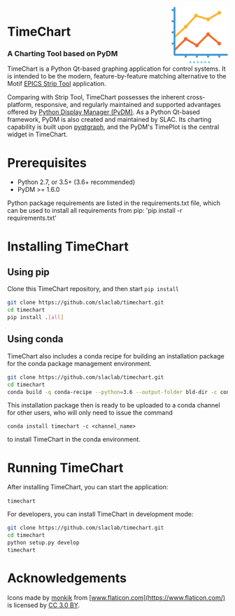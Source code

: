 <img src="timechart_launcher/icons/charts_128.png" width="128" height="128" align="right"/>
  <h1>TimeChart</h1>
  <h3>A Charting Tool based on PyDM</h3>
</p>

TimeChart is a Python Qt-based graphing application for control systems.
It is intended to be the modern, feature-by-feature matching alternative
to the Motif [EPICS Strip Tool](https://epics.anl.gov/extensions/StripTool/ "EPICS Strip Tool") application.

Comparing with Strip Tool, TimeChart possesses the inherent cross-platform,
responsive, and regularly maintained and supported advantages offered by
[Python Display Manager (PyDM)](https://github.com/slaclab/pydm "PyDM").
As a Python Qt-based framework, PyDM is also created and maintained by SLAC.
Its charting capability is built upon [pyqtgraph](http://pyqtgraph.org/ "PyQtGraph"),
and the PyDM's TimePlot is the central widget in TimeChart.

# Prerequisites
* Python 2.7, or 3.5+ (3.6+ recommended)
* PyDM >= 1.6.0

Python package requirements are listed in the requirements.txt file, which can
be used to install all requirements from pip: 'pip install -r requirements.txt'

# Installing TimeChart
## Using pip
Clone this TimeChart repository, and then start ```pip install```

```sh
git clone https://github.com/slaclab/timechart.git
cd timechart
pip install .[all]
```

## Using conda
TimeChart also includes a conda recipe for building an installation package for the conda package management environment.

```sh
git clone https://github.com/slaclab/timechart.git
cd timechart
conda build -q conda-recipe --python=3.6 --output-folder bld-dir -c conda-forge -c pydm-tag -c conda-forge
```
This installation package then is ready to be uploaded to a conda channel for other users, who will only need to issue the command
```
conda install timechart -c <channel_name>
```
to install TimeChart in the conda environment.

# Running TimeChart
After installing TimeChart, you can start the application:

```timechart```

For developers, you can install TimeChart in development mode:

```sh
git clone https://github.com/slaclab/timechart.git
cd timechart
python setup.py develop
timechart
```

# Acknowledgements

Icons made by [monkik](https://www.flaticon.com/authors/monkik) from [www.flaticon.com](https://www.flaticon.com/) is licensed by [CC 3.0 BY](http://creativecommons.org/licenses/by/3.0/).
